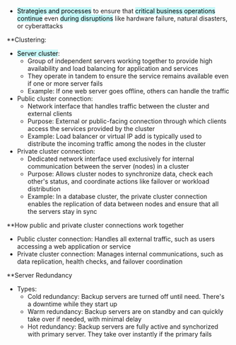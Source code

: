- <mark style="background: #ABF7F7A6;">Strategies and processes</mark> to ensure that <mark style="background: #ABF7F7A6;">critical business operations continue</mark> even <mark style="background: #ABF7F7A6;">during disruptions</mark> like hardware failure, natural disasters, or cyberattacks

**Clustering:
- <mark style="background: #ABF7F7A6;">Server cluster</mark>:
	- Group of independent servers working together to provide high availability and load balancing for application and services
	- They operate in tandem to ensure the service remains available even if one or more server fails
	- Example: If one web server goes offline, others can handle the traffic
- Public cluster connection:
	- Network interface that handles traffic between the cluster and external clients
	- Purpose: External or public-facing connection through which clients access the services provided by the cluster
	- Example: Load balancer or virtual IP add is typically used to distribute the incoming traffic among the nodes in the cluster
- Private cluster connection:
	- Dedicated network interface used exclusively for internal communication between the server (nodes) in a cluster
	- Purpose: Allows cluster nodes to synchronize data, check each other's status, and coordinate actions like failover or workload distribution
	- Example: In a database cluster, the private cluster connection enables the replication of data between nodes and ensure that all the servers stay in sync

**How public and private cluster connections work together
- Public cluster connection: Handles all external traffic, such as users accessing a web application or service
- Private cluster connection: Manages internal communications, such as data replication, health checks, and failover coordination

**Server Redundancy
- Types:
	- Cold redundancy: Backup servers are turned off until need. There's a downtime while they start up
	- Warm redundancy: Backup servers are on standby and can quickly take over if needed, with minimal delay
	- Hot redundancy: Backup servers are fully active and synchorized with primary server. They take over instantly if the primary fails

